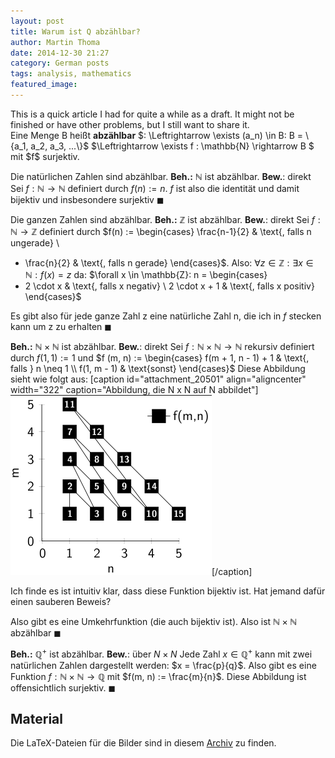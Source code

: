 ```yaml
---
layout: post
title: Warum ist Q abzählbar?
author: Martin Thoma
date: 2014-12-30 21:27
category: German posts
tags: analysis, mathematics
featured_image:
---
```


<div class="info">This is a quick article I had for quite a while as a draft.
It might not be finished or have other problems, but I still want to share
it.</div>

<div class="definition">Eine Menge B heißt <strong>abzählbar</strong> $: \Leftrightarrow \exists (a_n) \in B: B = \{a_1, a_2, a_3, ...\}$
$\Leftrightarrow \exists f : \mathbb{N} \rightarrow B $ mit $f$ surjektiv.</div>

Die natürlichen Zahlen sind abzählbar.
<strong>Beh.:</strong> $\mathbb{N}$ ist abzählbar.
<strong>Bew.</strong>: direkt
Sei $f: \mathbb{N} \rightarrow \mathbb{N}$ definiert durch $f(n) := n$. $f$ ist also die identität und damit bijektiv und insbesondere surjektiv $\blacksquare$

Die ganzen Zahlen sind abzählbar.
<strong>Beh.:</strong> $\mathbb{Z}$ ist abzählbar.
<strong>Bew.</strong>: direkt
Sei $f: \mathbb{N} \rightarrow \mathbb{Z}$ definiert durch $f(n) :=
\begin{cases}
\frac{n-1}{2}   & \text{, falls n ungerade} \\
- \frac{n}{2} & \text{, falls n gerade}
\end{cases}$.
Also:
$\forall z \in \mathbb{Z}: \exists x \in \mathbb{N} : f(x) = z$
da:
$\forall x \in \mathbb{Z}: n =
\begin{cases}
- 2 \cdot x   & \text{, falls x negativ} \\
2 \cdot x + 1 & \text{, falls x positiv}
\end{cases}$

Es gibt also für jede ganze Zahl z eine natürliche Zahl n, die ich in $f$ stecken kann um z zu erhalten $\blacksquare$

<strong>Beh.:</strong> $\mathbb{N} \times \mathbb{N}$ ist abzählbar.
<strong>Bew.</strong>: direkt
Sei $f: \mathbb{N} \times \mathbb{N} \rightarrow \mathbb{N}$ rekursiv definiert durch $f(1,1) := 1$ und
$f (m, n) := \begin{cases}
f(m + 1, n - 1) + 1 & \text{, falls } n \neq 1 \\
f(1, m - 1)         & \text{sonst}
\end{cases}$
Diese Abbildung sieht wie folgt aus:
[caption id="attachment_20501" align="aligncenter" width="322" caption="Abbildung, die N x N auf N abbildet"]<a href="../images/2012/03/countable-set-n-times-n.png"><img src="../images/2012/03/countable-set-n-times-n.png" alt="Function that transforms N times N to N" title="Function that transforms N times N to N" width="322" height="288" class="size-full wp-image-20501" /></a>[/caption]

Ich finde es ist intuitiv klar, dass diese Funktion bijektiv ist. Hat jemand dafür einen sauberen Beweis?

Also gibt es eine Umkehrfunktion (die auch bijektiv ist). Also ist $\mathbb{N} \times \mathbb{N}$ abzählbar $\blacksquare$

<strong>Beh.:</strong> $\mathbb{Q}^+$ ist abzählbar.
<strong>Bew.</strong>: über $N \times N$
Jede Zahl $x \in \mathbb{Q}^+$ kann  mit zwei natürlichen Zahlen dargestellt werden: $x = \frac{p}{q}$. Also gibt es eine Funktion $f: \mathbb{N} \times \mathbb{N} \rightarrow \mathbb{Q}$ mit
$f(m, n) := \frac{m}{n}$. Diese Abbildung ist offensichtlich surjektiv. $\blacksquare$

<h2>Material</h2>
Die LaTeX-Dateien für die Bilder sind in diesem <a href='//martin-thoma.com/wp-content/uploads/2012/03/countable-sets.zip'>Archiv</a> zu finden.<!--TODO-->
